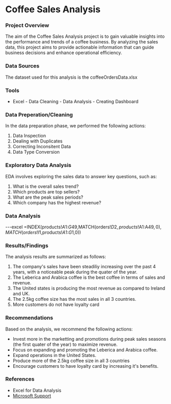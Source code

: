 # Coffee Sales Analysis

### Project Overview

The aim of the Coffee Sales Analysis project is to gain valuable insights into the performance and trends of a coffee business. By analyzing the sales data, this project aims to provide actionable information that can guide business decisions and enhance operational efficiency.


### Data Sources

The  dataset used for this analysis is the coffeeOrdersData.xlsx

### Tools

- Excel - Data Cleaning
        - Data Analysis
        - Creating Dashboard

### Data Preperation/Cleaning

In the data preparation phase, we performed the following actions:
1. Data Inspection
2. Dealing with Duplicates
3. Correcting Inconsitent Data
4. Data Type Conversion


### Exploratory Data Analysis

EDA involves exploring the sales data to answer key questions, such as:
1. What is the overall sales trend?
2. Which products are top sellers?
3. What are the peak sales periods?
4. Which company has the highest revenue?
   
### Data Analysis

---excel
=INDEX(products!$A$1:$G$49,MATCH(orders!$D2,products!$A$1:$A$49,0),MATCH(orders!I$1,products!$A$1:$G$1,0))


### Results/Findings

The analysis results are summarized as follows:
1. The company's sales have been steadiliy increasing over the past 4 years, with a noticeable peak during the quater of the year.
2. The Leberica and Arabica coffee is the best coffee in terms of sales and revenue.
3. The United states is producing the most revenue as compared to Ireland and UK.
4. The 2.5kg coffee size has the most sales in all 3 countries.
5. More customers do not have loyalty card

   
### Recommendations

Based on the analysis, we recommend the following actions:
- Invest more in the marketting and promotions during peak sales seasons (the first quater of the year) to maximize revenue.
- Focus on expanding and promoting the Leberica and Arabica coffee.
- Expand operations in the United States.
- Produce more of the 2.5kg coffee size in all 3 countries
- Encourage customers to have loyalty card by increasing it's benefits.
  

### References

- Excel for Data Analysis
- [Microsoft Support](https://support.microsoft.com/en-au/office/video-create-a-pivottable-and-analyze-your-data-7810597d-0837-41f7-9699-5911aa282760)















